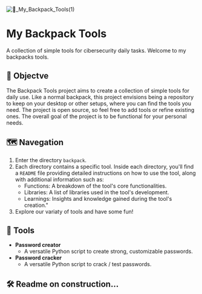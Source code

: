 
![🎒_My_Backpack_Tools(1)](https://github.com/user-attachments/assets/6421dc26-0128-4f23-a724-47e26c79a66a)

# My Backpack Tools

A collection of simple tools for cibersecurity daily tasks. Welcome to my backpacks tools.

## 🎯 Objectve
The Backpack Tools project aims to create a collection of simple tools for daily use. Like a normal backpack, this project envisions being a repository to keep on your desktop or other setups, where you can find the tools you need. The project is open source, so feel free to add tools or refine existing ones. The overall goal of the project is to be functional for your personal needs.

## 🗺️ Navegation

1. Enter the directory `backpack`.
2. Each directory contains a specific tool. Inside each directory, you'll find a `README` file providing detailed instructions on how to use the tool, along with additional information such as:
    - Functions: A breakdown of the tool's core functionalities.
    - Libraries: A list of libraries used in the tool's development.
    - Learnings: Insights and knowledge gained during the tool's creation."
4. Explore our variaty of tools and have some fun!

## 🧰 Tools 

- **Password creator**
  - A versatile Python script to create strong, customizable passwords.
- **Password cracker**
  - A versatile Python script to crack / test passwords.  

## 🛠️ Readme on construction...
